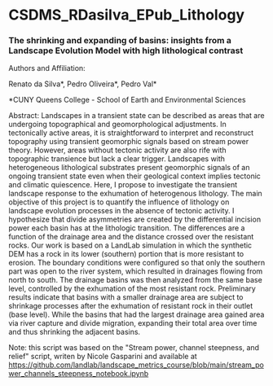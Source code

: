 # CSDMS_RDasilva_EPub_Lithology
### The shrinking and expanding of basins: insights from a Landscape Evolution Model with high lithological contrast
 
Authors and Affiliation: 

Renato da Silva*, 
Pedro Oliveira*, 
Pedro Val* 

*CUNY Queens College - School of Earth and Environmental Sciences

Abstract:
Landscapes in a transient state can be described as areas that are undergoing topographical and geomorphological adjustments. In tectonically active areas, it is straightforward to interpret and reconstruct topography using transient geomorphic signals based on stream power theory. However, areas without tectonic activity are also rife with topographic transience but lack a clear trigger. Landscapes with heterogeneous lithological substrates present geomorphic signals of an ongoing transient state even when their geological context implies tectonic and climatic quiescence. Here, I propose to investigate the transient landscape response to the exhumation of heterogenous lithology. The main objective of this project is to quantify the influence of lithology on landscape evolution processes in the absence of tectonic activity. I hypothesize that divide asymmetries are created by the differential incision power each basin has at the lithologic transition. The differences are a function of the drainage area and the distance crossed over the resistant rocks. Our work is based on a LandLab simulation in which the synthetic DEM has a rock in its lower (southern) portion that is more resistant to erosion. The boundary conditions were configured so that only the southern part was open to the river system, which resulted in drainages flowing from north to south. The drainage basins was then analyzed from the same base level, controlled by the exhumation of the most resistant rock. Preliminary results indicate that basins with a smaller drainage area are subject to shrinkage processes after the exhumation of resistant rock in their outlet (base level). While the basins that had the largest drainage area gained area via river capture and divide migration, expanding their total area over time and thus shrinking the adjacent basins.

Note: this script was based on the "Stream power, channel steepness, and relief" script, writen by Nicole Gasparini and available at https://github.com/landlab/landscape_metrics_course/blob/main/stream_power_channels_steepness_notebook.ipynb
